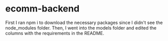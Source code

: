 # ecomm-backend

First I ran npm i to download the necessary packages since I didn't see the node_modules folder. Then, I went into the models folder and edited the columns with the requirements in the README.